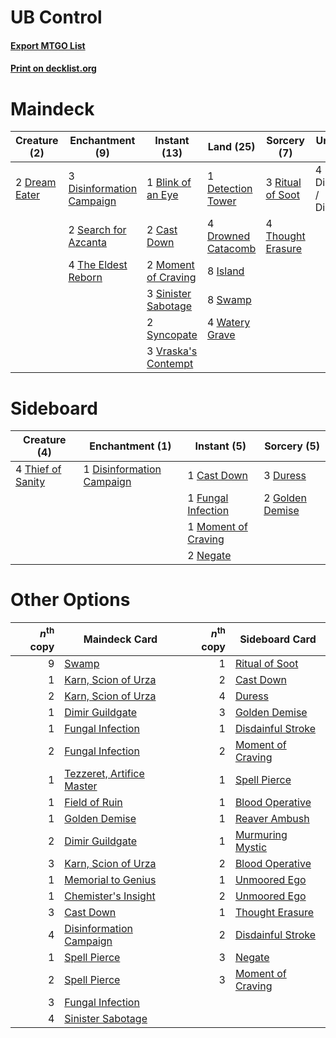 # UB Control

#### [Export MTGO List](../collection/UB%20Control/UB%20Control.txt)
#### [Print on decklist.org](http://decklist.org/?deckmain=1%09Blink%20of%20an%20Eye%0A2%09Cast%20Down%0A1%09Detection%20Tower%0A4%09Discovery%20/%20Dispersal%0A3%09Disinformation%20Campaign%0A2%09Dream%20Eater%0A4%09Drowned%20Catacomb%0A8%09Island%0A2%09Moment%20of%20Craving%0A3%09Ritual%20of%20Soot%0A2%09Search%20for%20Azcanta%0A3%09Sinister%20Sabotage%0A8%09Swamp%0A2%09Syncopate%0A4%09The%20Eldest%20Reborn%0A4%09Thought%20Erasure%0A3%09Vraska's%20Contempt%0A4%09Watery%20Grave&deckside=1%09Cast%20Down%0A1%09Disinformation%20Campaign%0A3%09Duress%0A1%09Fungal%20Infection%0A2%09Golden%20Demise%0A1%09Moment%20of%20Craving%0A2%09Negate%0A4%09Thief%20of%20Sanity)
# Maindeck

|                                      Creature (2)                                      |                                          Enchantment (9)                                           |                                         Instant (13)                                         |                                          Land (25)                                          |                                        Sorcery (7)                                         |      Unknown (4)      |
|----------------------------------------------------------------------------------------|----------------------------------------------------------------------------------------------------|----------------------------------------------------------------------------------------------|---------------------------------------------------------------------------------------------|--------------------------------------------------------------------------------------------|-----------------------|
|2 [Dream Eater](http://gatherer.wizards.com/Pages/Card/Details.aspx?multiverseid=452788)|3 [Disinformation Campaign](http://gatherer.wizards.com/Pages/Card/Details.aspx?multiverseid=452917)|1 [Blink of an Eye](http://gatherer.wizards.com/Pages/Card/Details.aspx?multiverseid=442934)  |1 [Detection Tower](http://gatherer.wizards.com/Pages/Card/Details.aspx?multiverseid=447386) |3 [Ritual of Soot](http://gatherer.wizards.com/Pages/Card/Details.aspx?multiverseid=452834) |4 Discovery / Dispersal|
|                                                                                        |2 [Search for Azcanta](http://gatherer.wizards.com/Pages/Card/Details.aspx?multiverseid=435226)     |2 [Cast Down](http://gatherer.wizards.com/Pages/Card/Details.aspx?multiverseid=442969)        |4 [Drowned Catacomb](http://gatherer.wizards.com/Pages/Card/Details.aspx?multiverseid=430633)|4 [Thought Erasure](http://gatherer.wizards.com/Pages/Card/Details.aspx?multiverseid=452956)|                       |
|                                                                                        |4 [The Eldest Reborn](http://gatherer.wizards.com/Pages/Card/Details.aspx?multiverseid=442978)      |2 [Moment of Craving](http://gatherer.wizards.com/Pages/Card/Details.aspx?multiverseid=439736)|8 [Island](http://gatherer.wizards.com/Pages/Card/Details.aspx?multiverseid=439602)          |                                                                                            |                       |
|                                                                                        |                                                                                                    |3 [Sinister Sabotage](http://gatherer.wizards.com/Pages/Card/Details.aspx?multiverseid=452804)|8 [Swamp](http://gatherer.wizards.com/Pages/Card/Details.aspx?multiverseid=439603)           |                                                                                            |                       |
|                                                                                        |                                                                                                    |2 [Syncopate](http://gatherer.wizards.com/Pages/Card/Details.aspx?multiverseid=270369)        |4 [Watery Grave](http://gatherer.wizards.com/Pages/Card/Details.aspx?multiverseid=405114)    |                                                                                            |                       |
|                                                                                        |                                                                                                    |3 [Vraska's Contempt](http://gatherer.wizards.com/Pages/Card/Details.aspx?multiverseid=435283)|                                                                                             |                                                                                            |                       |


# Sideboard

|                                        Creature (4)                                        |                                          Enchantment (1)                                           |                                         Instant (5)                                          |                                       Sorcery (5)                                        |
|--------------------------------------------------------------------------------------------|----------------------------------------------------------------------------------------------------|----------------------------------------------------------------------------------------------|------------------------------------------------------------------------------------------|
|4 [Thief of Sanity](http://gatherer.wizards.com/Pages/Card/Details.aspx?multiverseid=452955)|1 [Disinformation Campaign](http://gatherer.wizards.com/Pages/Card/Details.aspx?multiverseid=452917)|1 [Cast Down](http://gatherer.wizards.com/Pages/Card/Details.aspx?multiverseid=442969)        |3 [Duress](http://gatherer.wizards.com/Pages/Card/Details.aspx?multiverseid=270465)       |
|                                                                                            |                                                                                                    |1 [Fungal Infection](http://gatherer.wizards.com/Pages/Card/Details.aspx?multiverseid=442982) |2 [Golden Demise](http://gatherer.wizards.com/Pages/Card/Details.aspx?multiverseid=439730)|
|                                                                                            |                                                                                                    |1 [Moment of Craving](http://gatherer.wizards.com/Pages/Card/Details.aspx?multiverseid=439736)|                                                                                          |
|                                                                                            |                                                                                                    |2 [Negate](http://gatherer.wizards.com/Pages/Card/Details.aspx?multiverseid=447135)           |                                                                                          |


# Other Options

|*n*<sup>th</sup> copy|                                           Maindeck Card                                            |*n*<sup>th</sup> copy|                                       Sideboard Card                                       |
|--------------------:|----------------------------------------------------------------------------------------------------|--------------------:|--------------------------------------------------------------------------------------------|
|                    9|[Swamp](http://gatherer.wizards.com/Pages/Card/Details.aspx?multiverseid=439603)                    |                    1|[Ritual of Soot](http://gatherer.wizards.com/Pages/Card/Details.aspx?multiverseid=452834)   |
|                    1|[Karn, Scion of Urza](http://gatherer.wizards.com/Pages/Card/Details.aspx?multiverseid=442889)      |                    2|[Cast Down](http://gatherer.wizards.com/Pages/Card/Details.aspx?multiverseid=442969)        |
|                    2|[Karn, Scion of Urza](http://gatherer.wizards.com/Pages/Card/Details.aspx?multiverseid=442889)      |                    4|[Duress](http://gatherer.wizards.com/Pages/Card/Details.aspx?multiverseid=270465)           |
|                    1|[Dimir Guildgate](http://gatherer.wizards.com/Pages/Card/Details.aspx?multiverseid=426059)          |                    3|[Golden Demise](http://gatherer.wizards.com/Pages/Card/Details.aspx?multiverseid=439730)    |
|                    1|[Fungal Infection](http://gatherer.wizards.com/Pages/Card/Details.aspx?multiverseid=442982)         |                    1|[Disdainful Stroke](http://gatherer.wizards.com/Pages/Card/Details.aspx?multiverseid=446776)|
|                    2|[Fungal Infection](http://gatherer.wizards.com/Pages/Card/Details.aspx?multiverseid=442982)         |                    2|[Moment of Craving](http://gatherer.wizards.com/Pages/Card/Details.aspx?multiverseid=439736)|
|                    1|[Tezzeret, Artifice Master](http://gatherer.wizards.com/Pages/Card/Details.aspx?multiverseid=447215)|                    1|[Spell Pierce](http://gatherer.wizards.com/Pages/Card/Details.aspx?multiverseid=425876)     |
|                    1|[Field of Ruin](http://gatherer.wizards.com/Pages/Card/Details.aspx?multiverseid=435415)            |                    1|[Blood Operative](http://gatherer.wizards.com/Pages/Card/Details.aspx?multiverseid=452813)  |
|                    1|[Golden Demise](http://gatherer.wizards.com/Pages/Card/Details.aspx?multiverseid=439730)            |                    1|[Reaver Ambush](http://gatherer.wizards.com/Pages/Card/Details.aspx?multiverseid=439740)    |
|                    2|[Dimir Guildgate](http://gatherer.wizards.com/Pages/Card/Details.aspx?multiverseid=426059)          |                    1|[Murmuring Mystic](http://gatherer.wizards.com/Pages/Card/Details.aspx?multiverseid=452795) |
|                    3|[Karn, Scion of Urza](http://gatherer.wizards.com/Pages/Card/Details.aspx?multiverseid=442889)      |                    2|[Blood Operative](http://gatherer.wizards.com/Pages/Card/Details.aspx?multiverseid=452813)  |
|                    1|[Memorial to Genius](http://gatherer.wizards.com/Pages/Card/Details.aspx?multiverseid=443131)       |                    1|[Unmoored Ego](http://gatherer.wizards.com/Pages/Card/Details.aspx?multiverseid=452962)     |
|                    1|[Chemister's Insight](http://gatherer.wizards.com/Pages/Card/Details.aspx?multiverseid=452782)      |                    2|[Unmoored Ego](http://gatherer.wizards.com/Pages/Card/Details.aspx?multiverseid=452962)     |
|                    3|[Cast Down](http://gatherer.wizards.com/Pages/Card/Details.aspx?multiverseid=442969)                |                    1|[Thought Erasure](http://gatherer.wizards.com/Pages/Card/Details.aspx?multiverseid=452956)  |
|                    4|[Disinformation Campaign](http://gatherer.wizards.com/Pages/Card/Details.aspx?multiverseid=452917)  |                    2|[Disdainful Stroke](http://gatherer.wizards.com/Pages/Card/Details.aspx?multiverseid=446776)|
|                    1|[Spell Pierce](http://gatherer.wizards.com/Pages/Card/Details.aspx?multiverseid=425876)             |                    3|[Negate](http://gatherer.wizards.com/Pages/Card/Details.aspx?multiverseid=447135)           |
|                    2|[Spell Pierce](http://gatherer.wizards.com/Pages/Card/Details.aspx?multiverseid=425876)             |                    3|[Moment of Craving](http://gatherer.wizards.com/Pages/Card/Details.aspx?multiverseid=439736)|
|                    3|[Fungal Infection](http://gatherer.wizards.com/Pages/Card/Details.aspx?multiverseid=442982)         |                     |                                                                                            |
|                    4|[Sinister Sabotage](http://gatherer.wizards.com/Pages/Card/Details.aspx?multiverseid=452804)        |                     |                                                                                            |

